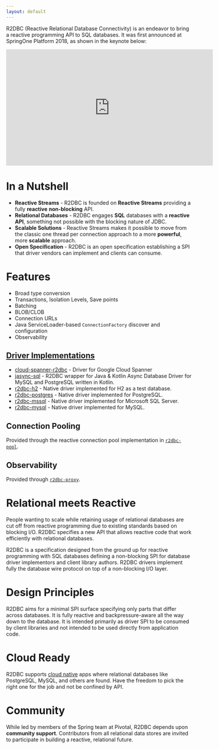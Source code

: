 ```yaml
---
layout: default
---
```


R2DBC (Reactive Relational Database Connectivity) is an endeavor to bring a reactive programming API to SQL databases. It was first announced at SpringOne Platform 2018, as shown in the keynote below:

<iframe width="560" height="315" src="https://www.youtube-nocookie.com/embed/E3s5f-JF8z4?start=520" frameborder="0" allow="autoplay; encrypted-media" allowfullscreen></iframe>

# In a Nutshell

* **Reactive Streams** - R2DBC is founded on **Reactive Streams** providing a fully **reactive** **non-blocking** API.
* **Relational Databases** - R2DBC engages **SQL** databases with a **reactive API**, something not possible with the blocking nature of JDBC.
* **Scalable Solutions** - Reactive Streams makes it possible to move from the classic one thread per connection approach to a more **powerful**, more **scalable** approach.
* **Open Specification** - R2DBC is an open specification establishing a SPI that driver vendors can implement and clients can consume.

# Features

* Broad type conversion
* Transactions, Isolation Levels, Save points
* Batching
* BLOB/CLOB
* Connection URLs
* Java ServiceLoader-based `ConnectionFactory` discover and configuration
* Observability

## [Driver Implementations](/drivers/)

* [cloud-spanner-r2dbc](https://github.com/GoogleCloudPlatform/cloud-spanner-r2dbc) - Driver for Google Cloud Spanner
* [jasync-sql](https://github.com/jasync-sql/jasync-sql) - R2DBC wrapper for Java & Kotlin Async Database Driver for MySQL and PostgreSQL written in Kotlin.
* [r2dbc-h2](https://github.com/r2dbc/r2dbc-h2) - Native driver implemented for H2 as a test database.
* [r2dbc-postgres](https://github.com/r2dbc/r2dbc-postgresql) - Native driver implemented for PostgreSQL.
* [r2dbc-mssql](https://github.com/r2dbc/r2dbc-mssql) - Native driver implemented for Microsoft SQL Server.
* [r2dbc-mysql](https://github.com/mirromutth/r2dbc-mysql) - Native driver implemented for MySQL.

## Connection Pooling

Provided through the reactive connection pool implementation in [`r2dbc-pool`](https://github.com/r2dbc/r2dbc-pool).

## Observability

Provided through [`r2dbc-proxy`](https://github.com/r2dbc/r2dbc-proxy).

# Relational meets Reactive

People wanting to scale while retaining usage of relational databases are cut off from reactive programming due to existing standards based on blocking I/O. R2DBC specifies a new API that allows reactive code that work efficiently with relational databases.

R2DBC is a specification designed from the ground up for reactive programming with SQL databases defining a non-blocking SPI for database driver implementors and client library authors. R2DBC drivers implement fully the database wire protocol on top of a non-blocking I/O layer.

# Design Principles

R2DBC aims for a minimal SPI surface specifying only parts that differ across databases. It is fully reactive and backpressure-aware all the way down to the database. It is intended primarily as driver SPI to be consumed by client libraries and not intended to be used directly from application code.

# Cloud Ready

R2DBC supports [cloud native](https://pivotal.io/cloud-native) apps where relational databases like PostgreSQL, MySQL, and others are found. Have the freedom to pick the right one for the job and not be confined by API.

# Community

While led by members of the Spring team at Pivotal, R2DBC depends upon **community support**. Contributors from all relational data stores are invited to participate in building a reactive, relational future.

